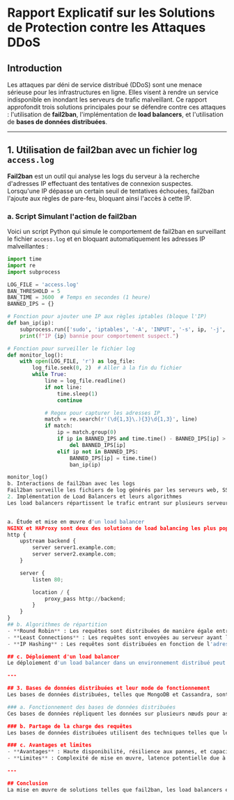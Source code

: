 # Rapport Explicatif sur les Solutions de Protection contre les Attaques DDoS

## Introduction
Les attaques par déni de service distribué (DDoS) sont une menace sérieuse pour les infrastructures en ligne. Elles visent à rendre un service indisponible en inondant les serveurs de trafic malveillant. Ce rapport approfondit trois solutions principales pour se défendre contre ces attaques : l'utilisation de **fail2ban**, l'implémentation de **load balancers**, et l'utilisation de **bases de données distribuées**.

---

## 1. Utilisation de fail2ban avec un fichier log `access.log`

**Fail2ban** est un outil qui analyse les logs du serveur à la recherche d'adresses IP effectuant des tentatives de connexion suspectes. Lorsqu'une IP dépasse un certain seuil de tentatives échouées, fail2ban l'ajoute aux règles de pare-feu, bloquant ainsi l'accès à cette IP.

### a. Script Simulant l'action de fail2ban
Voici un script Python qui simule le comportement de fail2ban en surveillant le fichier `access.log` et en bloquant automatiquement les adresses IP malveillantes :

```python
import time
import re
import subprocess

LOG_FILE = 'access.log'
BAN_THRESHOLD = 5
BAN_TIME = 3600  # Temps en secondes (1 heure)
BANNED_IPS = {}

# Fonction pour ajouter une IP aux règles iptables (bloque l'IP)
def ban_ip(ip):
    subprocess.run(['sudo', 'iptables', '-A', 'INPUT', '-s', ip, '-j', 'DROP'])
    print(f"IP {ip} bannie pour comportement suspect.")

# Fonction pour surveiller le fichier log
def monitor_log():
    with open(LOG_FILE, 'r') as log_file:
        log_file.seek(0, 2)  # Aller à la fin du fichier
        while True:
            line = log_file.readline()
            if not line:
                time.sleep(1)
                continue

            # Regex pour capturer les adresses IP
            match = re.search(r'(\d{1,3}\.){3}\d{1,3}', line)
            if match:
                ip = match.group(0)
                if ip in BANNED_IPS and time.time() - BANNED_IPS[ip] > BAN_TIME:
                    del BANNED_IPS[ip]
                elif ip not in BANNED_IPS:
                    BANNED_IPS[ip] = time.time()
                    ban_ip(ip)

monitor_log()
b. Interactions de fail2ban avec les logs
Fail2ban surveille les fichiers de log générés par les serveurs web, SSH, etc. Il utilise des expressions régulières pour identifier les modèles de connexion suspectes (par exemple, plusieurs tentatives de connexion échouées en peu de temps). Lorsqu'un modèle est détecté, fail2ban déclenche une action, généralement en ajoutant l'IP malveillante aux règles du pare-feu (iptables), ce qui empêche toute connexion future.
2. Implémentation de Load Balancers et leurs algorithmes
Les load balancers répartissent le trafic entrant sur plusieurs serveurs, réduisant ainsi la charge sur un seul serveur et offrant une résilience face aux attaques DDoS.


a. Étude et mise en œuvre d'un load balancer
NGINX et HAProxy sont deux des solutions de load balancing les plus populaires. Voici un exemple de configuration basique avec NGINX :
http {
    upstream backend {
        server server1.example.com;
        server server2.example.com;
    }

    server {
        listen 80;

        location / {
            proxy_pass http://backend;
        }
    }
}
## b. Algorithmes de répartition
- **Round Robin** : Les requêtes sont distribuées de manière égale entre les serveurs.
- **Least Connections** : Les requêtes sont envoyées au serveur ayant le moins de connexions actives.
- **IP Hashing** : Les requêtes sont distribuées en fonction de l'adresse IP du client, assurant que le même client soit dirigé vers le même serveur.

## c. Déploiement d'un load balancer
Le déploiement d'un load balancer dans un environnement distribué peut se faire en plaçant NGINX ou HAProxy en tant que serveur frontal. Lors d'une attaque DDoS, la charge du trafic est répartie, ce qui réduit la probabilité qu'un seul serveur soit submergé.

---

## 3. Bases de données distribuées et leur mode de fonctionnement
Les bases de données distribuées, telles que MongoDB et Cassandra, sont conçues pour gérer de grandes quantités de données sur plusieurs serveurs.

### a. Fonctionnement des bases de données distribuées
Ces bases de données répliquent les données sur plusieurs nœuds pour assurer la disponibilité et la résilience. Lorsqu'une requête est reçue, elle est redirigée vers le nœud approprié.

### b. Partage de la charge des requêtes
Les bases de données distribuées utilisent des techniques telles que le partitionnement et la réplication pour partager la charge des requêtes. Cela signifie qu'en cas d'attaque DDoS, la charge est répartie entre plusieurs nœuds, ce qui minimise l'impact sur un seul serveur.

### c. Avantages et limites
- **Avantages** : Haute disponibilité, résilience aux pannes, et capacité à gérer de grandes quantités de données.
- **Limites** : Complexité de mise en œuvre, latence potentielle due à la réplication des données, et le risque d'incohérences de données.

---

## Conclusion
La mise en œuvre de solutions telles que fail2ban, les load balancers et les bases de données distribuées est essentielle pour se défendre contre les attaques DDoS. Chacune de ces solutions offre des avantages uniques et, lorsqu'elles sont combinées, elles forment une stratégie robuste pour protéger les infrastructures en ligne. En comprenant et en déployant ces technologies, les organisations peuvent mieux se préparer à faire face à la menace croissante des attaques DDoS.
